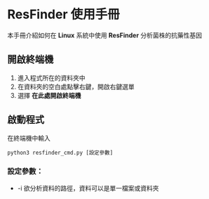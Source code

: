 # ResFinder 使用手冊

本手冊介紹如何在 **Linux** 系統中使用 **ResFinder** 分析菌株的抗藥性基因

## 開啟終端機

 1. 進入程式所在的資料夾中
 2. 在資料夾的空白處點擊右鍵，開啟右鍵選單
 3. 選擇 **在此處開啟終端機**

## 啟動程式
在終端機中輸入
```
python3 resfinder_cmd.py [設定參數]
```
### 設定參數：

 - -i	欲分析資料的路徑，資料可以是單一檔案或資料夾

<!--stackedit_data:
eyJoaXN0b3J5IjpbMjkwNDc2OTQ5LC0xNzAyNzE2MTFdfQ==
-->